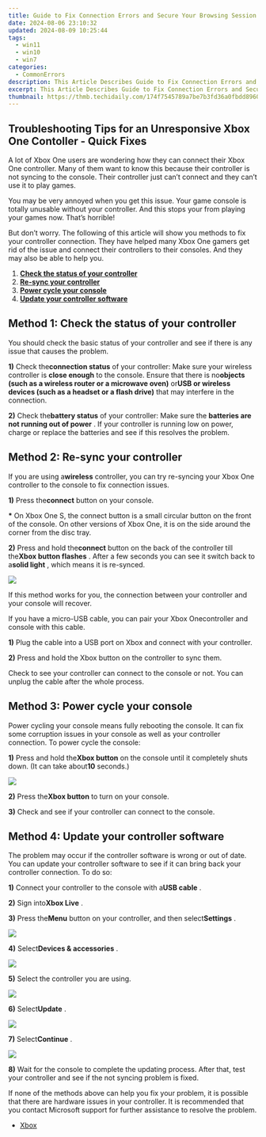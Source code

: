 ```yaml
---
title: Guide to Fix Connection Errors and Secure Your Browsing Session in Mozilla Firefox
date: 2024-08-06 23:10:32
updated: 2024-08-09 10:25:44
tags:
  - win11
  - win10
  - win7
categories:
  - CommonErrors
description: This Article Describes Guide to Fix Connection Errors and Secure Your Browsing Session in Mozilla Firefox
excerpt: This Article Describes Guide to Fix Connection Errors and Secure Your Browsing Session in Mozilla Firefox
thumbnail: https://thmb.techidaily.com/174f7545789a7be7b3fd36a0fbdd896064abfcc58024b0d82a0647a125c54df6.jpg
---
```


## Troubleshooting Tips for an Unresponsive Xbox One Contoller - Quick Fixes

A lot of Xbox One users are wondering how they can connect their Xbox One controller. Many of them want to know this because their controller is not syncing to the console. Their controller just can’t connect and they can’t use it to play games.

 You may be very annoyed when you get this issue. Your game console is totally unusable without your controller. And this stops your from playing your games now. That’s horrible!

 But don’t worry. The following of this article will show you methods to fix your controller connection. They have helped many Xbox One gamers get rid of the issue and connect their controllers to their consoles. And they may also be able to help you.

1. **[Check the status of your controller](https://tools.techidaily.com/drivereasy/download/)**
2. **[Re-sync your controller](https://tools.techidaily.com/drivereasy/download/)**
3. **[Power cycle your console](https://tools.techidaily.com/drivereasy/download/)**
4. **[Update your controller software](https://tools.techidaily.com/drivereasy/download/)**

## Method 1: Check the status of your controller

 You should check the basic status of your controller and see if there is any issue that causes the problem.

**1)** Check the**connection status** of your controller: Make sure your wireless controller is **close enough** to the console. Ensure that there is no**objects (such as a wireless router or a microwave oven)** or**USB or wireless devices (such as a headset or a flash drive)** that may interfere in the connection.

**2)** Check the**battery status** of your controller: Make sure the **batteries are not running out of power** . If your controller is running low on power, charge or replace the batteries and see if this resolves the problem.

## Method 2: Re-sync your controller

 If you are using a**wireless** controller, you can try re-syncing your Xbox One controller to the console to fix connection issues.

**1)**  Press the**connect** button on your console.

**\*** On Xbox One S, the connect button is a small circular button on the front of the console. On other versions of Xbox One, it is on the side around the corner from the disc tray.

**2)**  Press and hold the**connect** button on the back of the controller till the**Xbox button flashes** . After a few seconds you can see it switch back to a**solid light** , which means it is re-synced.

![](https://images.drivereasy.com/wp-content/uploads/2017/06/img_5941ebcab3903.jpg)

 If this method works for you, the connection between your controller and your console will recover.

 If you have a micro-USB cable, you can pair your Xbox Onecontroller and console with this cable.

**1)** Plug the cable into a USB port on Xbox and connect with your controller.

**2)** Press and hold the Xbox button on the controller to sync them.

 Check to see your controller can connect to the console or not. You can unplug the cable after the whole process.

## Method 3: Power cycle your console

 Power cycling your console means fully rebooting the console. It can fix some corruption issues in your console as well as your controller connection. To power cycle the console:

**1)**  Press and hold the**Xbox button** on the console until it completely shuts down. (It can take about**10** seconds.)

![](https://images.drivereasy.com/wp-content/uploads/2017/06/img_5941f2bbba00f.png)

**2)**  Press the**Xbox button** to turn on your console.

**3)** Check and see if your controller can connect to the console.

## Method 4: Update your controller software

 The problem may occur if the controller software is wrong or out of date. You can update your controller software to see if it can bring back your controller connection. To do so:

**1)** Connect your controller to the console with a**USB cable** .

**2)**  Sign into**Xbox Live** .

**3)** Press the**Menu** button on your controller, and then select**Settings** .

![](https://images.drivereasy.com/wp-content/uploads/2017/06/img_59420064c2629.png)

**4)** Select**Devices & accessories** .

![](https://images.drivereasy.com/wp-content/uploads/2017/06/img_5942011734551.jpg)

**5)**  Select the controller you are using.

![](https://images.drivereasy.com/wp-content/uploads/2017/06/img_594201ea3bf92.png)

**6)**  Select**Update** .

![](https://images.drivereasy.com/wp-content/uploads/2017/06/img_594201a568b3e.png)

**7)**  Select**Continue** .

![](https://images.drivereasy.com/wp-content/uploads/2017/06/img_59420222745a9.png)

**8)**  Wait for the console to complete the updating process. After that, test your controller and see if the not syncing problem is fixed.

 If none of the methods above can help you fix your problem, it is possible that there are hardware issues in your controller. It is recommended that you contact Microsoft support for further assistance to resolve the problem.

* [Xbox](https://tools.techidaily.com/drivereasy/download/)

<ins class="adsbygoogle"
     style="display:block"
     data-ad-format="autorelaxed"
     data-ad-client="ca-pub-7571918770474297"
     data-ad-slot="1223367746"></ins>



<ins class="adsbygoogle"
     style="display:block"
     data-ad-client="ca-pub-7571918770474297"
     data-ad-slot="8358498916"
     data-ad-format="auto"
     data-full-width-responsive="true"></ins>
